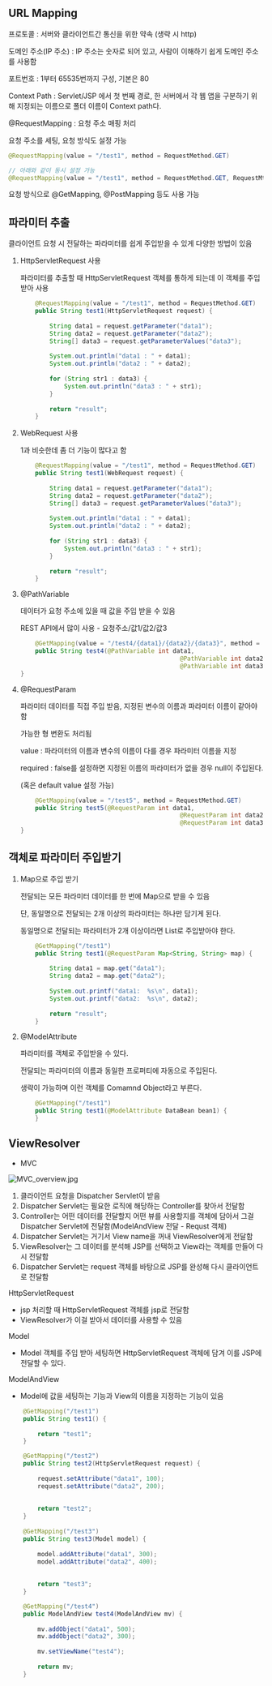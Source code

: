 ## URL Mapping

프로토콜 : 서버와 클라이언트간 통신을 위한 약속 (생략 시 http)

도메인 주소(IP 주소) : IP 주소는 숫자로 되어 있고, 사람이 이해하기 쉽게 도메인 주소를 사용함

포트번호 : 1부터 65535번까지 구성, 기본은 80

Context Path : Servlet/JSP 에서 첫 번째 경로, 한 서버에서 각 웹 앱을 구분하기 위해 지정되는 이름으로 폴더 이름이 Context path다. 

@RequestMapping : 요청 주소 매핑 처리

요청 주소를 세팅, 요청 방식도 설정 가능

```java
@RequestMapping(value = "/test1", method = RequestMethod.GET)

// 아래와 같이 동시 설정 가능
@RequestMapping(value = "/test1", method = RequestMethod.GET, RequestMthod.POST)
```

요청 방식으로 @GetMapping, @PostMapping 등도 사용 가능

## 파라미터 추출

클라이언트 요청 시 전달하는 파라미터를 쉽게 주입받을 수 있게 다양한 방법이 있음

1. HttpServletRequest 사용
    
    파라미터를 추출할 때 HttpServletRequest 객체를 통하게 되는데 이 객체를 주입 받아 사용
    
    ```java
    	@RequestMapping(value = "/test1", method = RequestMethod.GET)
    	public String test1(HttpServletRequest request) {
    		
    		String data1 = request.getParameter("data1");
    		String data2 = request.getParameter("data2");
    		String[] data3 = request.getParameterValues("data3");
    		
    		System.out.println("data1 : " + data1);
    		System.out.println("data2 : " + data2);
    		
    		for (String str1 : data3) {
    			System.out.println("data3 : " + str1);
    		}
    		
    		return "result";
    	}
    ```
    
2. WebRequest 사용
    
    1과 비슷한데 좀 더 기능이 많다고 함
    
    ```java
    	@RequestMapping(value = "/test1", method = RequestMethod.GET)
    	public String test1(WebRequest request) {
    		
    		String data1 = request.getParameter("data1");
    		String data2 = request.getParameter("data2");
    		String[] data3 = request.getParameterValues("data3");
    		
    		System.out.println("data1 : " + data1);
    		System.out.println("data2 : " + data2);
    		
    		for (String str1 : data3) {
    			System.out.println("data3 : " + str1);
    		}
    		
    		return "result";
    	}
    ```
    
3. @PathVariable
    
    데이터가 요청 주소에 있을 때 값을 주입 받을 수 있음
    
    REST API에서 많이 사용 - 요청주소/값1/값2/값3
    
    ```java
    	@GetMapping(value = "/test4/{data1}/{data2}/{data3}", method = RequestMethod.GET)
    	public String test4(@PathVariable int data1, 
    											@PathVariable int data2, 
    											@PathVariable int data3) {
    }
    ```
    
4. @RequestParam
    
    파라미터 데이터를 직접 주입 받음, 지정된 변수의 이름과 파라미터 이름이 같아야 함
    
    가능한 형 변환도 처리됨
    
    value : 파라미터의 이름과 변수의 이름이 다를 경우 파라미터 이름을 지정
    
    required : false를 설정하면 지정된 이름의 파라미터가 없을 경우 null이 주입된다. 
    
    (혹은 default value 설정 가능)
    
    ```java
    	@GetMapping(value = "/test5", method = RequestMethod.GET)
    	public String test5(@RequestParam int data1, 
    											@RequestParam int data2,
    											@RequestParam int data3) {
    }
    ```
    

## 객체로 파라미터 주입받기

1. Map으로 주입 받기
    
    전달되는 모든 파라미터 데이터를 한 번에 Map으로 받을 수 있음
    
    단, 동일명으로 전달되는 2개 이상의 파라미터는 하나만 담기게 된다.
    
    동일명으로 전달되는 파라미터가 2개 이상이라면 List로 주입받아야 한다.
    
    ```java
    	@GetMapping("/test1")
    	public String test1(@RequestParam Map<String, String> map) {
    		
    		String data1 = map.get("data1");
    		String data2 = map.get("data2");
    		
    		System.out.printf("data1:  %s\n", data1);
    		System.out.printf("data2:  %s\n", data2);
    		
    		return "result";
    	}
    ```
    
2. @ModelAttribute
    
    파라미터를 객체로 주입받을 수 있다. 
    
    전달되는 파라미터의 이름과 동일한 프로퍼티에 자동으로 주입된다.
    
    생략이 가능하며 이런 객체를 Comamnd Object라고 부른다.
    
    ```java
    	@GetMapping("/test1")
    	public String test1(@ModelAttribute DataBean bean1) {
    	}
    ```
    

## ViewResolver

- MVC

![MVC_overview.jpg](./MVC_overview.jpg)

1. 클라이언트 요청을 Dispatcher Servlet이 받음
2. Dispatcher Servlet는 필요한 로직에 해당하는 Controller를 찾아서 전달함
3. Controller는 어떤 데이터를 전달할지 어떤 뷰를 사용할지를 객체에 담아서 그걸 Dispatcher Servlet에 전달함(ModelAndView 전달 - Requst 객체)
4. Dispatcher Servlet는 거기서 View name을 꺼내 ViewResolver에게 전달함
5. ViewResolver는 그 데이터를 분석해 JSP를 선택하고 View라는 객체를 만들어 다시 전달함
6. Dispatcher Servlet는 request 객체를 바탕으로 JSP를 완성해 다시 클라이언트로 전달함

HttpServletRequest

- jsp 처리할 때 HttpServletRequest 객체를 jsp로 전달함
- ViewResolver가 이걸 받아서 데이터를 사용할 수 있음

Model

- Model 객체를 주입 받아 세팅하면 HttpServletRequest 객체에 담겨 이를 JSP에 전달할 수 있다.

ModelAndView

- Model에 값을 세팅하는 기능과 View의 이름을 지정하는 기능이 있음

```java
	@GetMapping("/test1")
	public String test1() {
		
		return "test1";
	}

	@GetMapping("/test2")
	public String test2(HttpServletRequest request) {
		
		request.setAttribute("data1", 100);
		request.setAttribute("data2", 200);
		
		
		return "test2";
	}
	
	@GetMapping("/test3")
	public String test3(Model model) {
		
		model.addAttribute("data1", 300);
		model.addAttribute("data2", 400);
		
		
		return "test3";
	}

	@GetMapping("/test4")
	public ModelAndView test4(ModelAndView mv) {
		
		mv.addObject("data1", 500);
		mv.addObject("data2", 300);
		
		mv.setViewName("test4");
		
		return mv;
	}
```